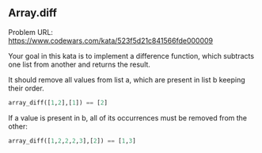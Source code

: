 ## Array.diff

Problem URL: https://www.codewars.com/kata/523f5d21c841566fde000009

Your goal in this kata is to implement a difference function, which subtracts one list from another and returns the result.

It should remove all values from list a, which are present in list b keeping their order.

```python
array_diff([1,2],[1]) == [2]
```

If a value is present in b, all of its occurrences must be removed from the other:
```python
array_diff([1,2,2,2,3],[2]) == [1,3]
```
